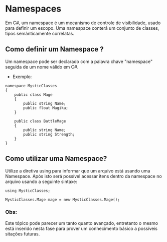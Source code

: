 # Namespaces

Em C#, um namespace é um mecanismo de controle de visibilidade, usado para definir um escopo. Uma namespace conterá um conjunto de classes, tipos semânticamente correlatas.

## Como definir um Namespace ?

Um namespace pode ser declarado com a palavra chave "namespace" seguida de um nome válido em C#.

* Exemplo:

```
namespace MysticClasses
{
    public class Mage
    {
        public string Name;
        public float Magika;
    }

    public class BattleMage
    {
        public string Name;
        public string Strength;
    }
}
```

## Como utilizar uma Namespace?

Utilize a diretiva using para informar que um arquivo está usando uma Namespace. Após isto será possível acessar itens dentro da namespace no arquivo usando a seguinte sintaxe:

```
using MysticClasses;

MysticClasses.Mage mage = new MysticClasses.Mage();

```

### Obs:

Este tópico pode parecer um tanto quanto avançado, entretanto o mesmo está inserido nesta fase para prover um conhecimento básico a possíveis sitações futuras.